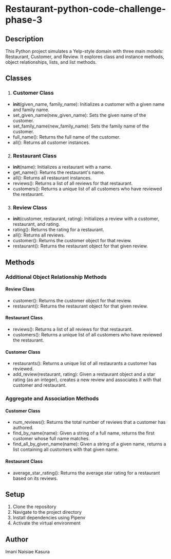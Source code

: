# Restaurant-python-code-challenge-phase-3

## Description
This Python project simulates a Yelp-style domain with three main models: Restaurant, Customer, and Review. It explores class and instance methods, object relationships, lists, and list methods.

## Classes
1. ### Customer Class
- __init__(given_name, family_name): Initializes a customer with a given name and family name.
- set_given_name(new_given_name): Sets the given name of the customer.
- set_family_name(new_family_name): Sets the family name of the customer.
- full_name(): Returns the full name of the customer.
- all(): Returns all customer instances.
2. ### Restaurant Class
- __init__(name): Initializes a restaurant with a name.
- get_name(): Returns the restaurant's name.
- all(): Returns all restaurant instances.
- reviews(): Returns a list of all reviews for that restaurant.
- customers(): Returns a unique list of all customers who have reviewed the restaurant.
3. ### Review Class
- __init__(customer, restaurant, rating): Initializes a review with a customer, restaurant, and rating.
- rating(): Returns the rating for a restaurant.
- all(): Returns all reviews.
- customer(): Returns the customer object for that review.
- restaurant(): Returns the restaurant object for that given review.

## Methods
### Additional Object Relationship Methods
#### Review Class
- customer(): Returns the customer object for that review.
- restaurant(): Returns the restaurant object for that given review.
#### Restaurant Class
- reviews(): Returns a list of all reviews for that restaurant.
- customers(): Returns a unique list of all customers who have reviewed the restaurant.
#### Customer Class
- restaurants(): Returns a unique list of all restaurants a customer has reviewed.
- add_review(restaurant, rating): Given a restaurant object and a star rating (as an integer), creates a new review and associates it with that customer and restaurant.

### Aggregate and Association Methods
#### Customer Class
- num_reviews(): Returns the total number of reviews that a customer has authored.
- find_by_name(name): Given a string of a full name, returns the first customer whose full name matches.
- find_all_by_given_name(name): Given a string of a given name, returns a list containing all customers with that given name.
#### Restaurant Class
- average_star_rating(): Returns the average star rating for a restaurant based on its reviews.

## Setup
1. Clone the repository
2. Navigate to the project directory
3. Install dependencies using Pipenv
4. Activate the virtual environment

## Author
Imani Naisiae Kasura
